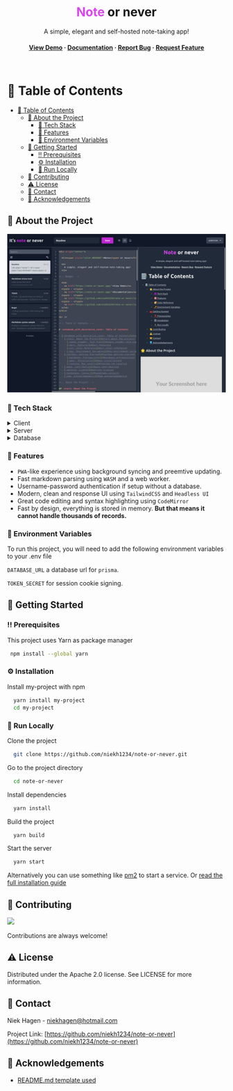 <div align="center">

  <h1><span style="color:#D946EF">Note</span> or never</h1>
  
  <p>
    A simple, elegant and self-hosted note-taking app!
  </p>

<!-- Badges -->
  <!-- Todo insert -->

  <h4>
    <a href="https://note-or-never.app/">View Demo</a>
  <span> · </span>
    <a href="https://note-or-never.app/">Documentation</a>
  <span> · </span>
    <a href="https://github.com/niekh1234/note-or-never/issues/">Report Bug</a>
  <span> · </span>
    <a href="https://github.com/niekh1234/note-or-never/issues">Request Feature</a>
  </h4>
</div>

<br />

<!-- Table of Contents -->

# :notebook_with_decorative_cover: Table of Contents

- [:notebook_with_decorative_cover: Table of Contents](#notebook_with_decorative_cover-table-of-contents)
  - [:star2: About the Project](#star2-about-the-project)
    - [:space_invader: Tech Stack](#space_invader-tech-stack)
    - [:dart: Features](#dart-features)
    - [:key: Environment Variables](#key-environment-variables)
  - [:toolbox: Getting Started](#toolbox-getting-started)
    - [:bangbang: Prerequisites](#bangbang-prerequisites)
    - [:gear: Installation](#gear-installation)
    - [:running: Run Locally](#running-run-locally)
  - [:wave: Contributing](#wave-contributing)
  - [:warning: License](#warning-license)
  - [:handshake: Contact](#handshake-contact)
  - [:gem: Acknowledgements](#gem-acknowledgements)

<!-- About the Project -->

## :star2: About the Project

<div align="center"> 
  <img src="assets/note-or-never.jpg" alt="screenshot" />
</div>

<!-- TechStack -->

### :space_invader: Tech Stack

<details>
  <summary>Client</summary>
  <ul>
    <li><a href="https://www.typescriptlang.org/">Typescript</a></li>
    <li><a href="https://nextjs.org/">Next.js</a></li>
    <li><a href="https://reactjs.org/">React.js</a></li>
    <li><a href="https://tailwindcss.com/">TailwindCSS</a></li>
  </ul>
</details>

<details>
  <summary>Server</summary>
  <ul>
    <li><a href="https://www.typescriptlang.org/">Typescript</a></li>
    <li><a href="https://nextjs.org/">Next.js api routes</a></li>
    <li><a href="https://www.prisma.io/">Prisma</a></li>    
  </ul>
</details>

<details>
<summary>Database</summary>
  <ul>
    <li><a href="https://www.postgresql.org/">PostgreSQL</a></li>
  </ul>
</details>

<!-- Features -->

### :dart: Features

- `PWA`-like experience using background syncing and preemtive updating.
- Fast markdown parsing using `WASM` and a web worker.
- Username-password authentication if setup without a database.
- Modern, clean and response UI using `TailwindCSS` and `Headless UI`
- Great code editing and syntax highlighting using `CodeMirror`
- Fast by design, everything is stored in memory. **But that means it cannot handle thousands of records.**

<!-- Env Variables -->

### :key: Environment Variables

To run this project, you will need to add the following environment variables to your .env file

`DATABASE_URL` a database url for `prisma`.

`TOKEN_SECRET` for session cookie signing.

<!-- Getting Started -->

## :toolbox: Getting Started

<!-- Prerequisites -->

### :bangbang: Prerequisites

This project uses Yarn as package manager

```bash
 npm install --global yarn
```

<!-- Installation -->

### :gear: Installation

Install my-project with npm

```bash
  yarn install my-project
  cd my-project
```

<!-- Run Locally -->

### :running: Run Locally

Clone the project

```bash
  git clone https://github.com/niekh1234/note-or-never.git
```

Go to the project directory

```bash
  cd note-or-never
```

Install dependencies

```bash
  yarn install
```

Build the project

```bash
  yarn build
```

Start the server

```bash
  yarn start
```

Alternatively you can use something like [pm2](https://pm2.keymetrics.io/) to start a service.
Or [read the full installation guide](https://note-or-never.app/installation)

<!-- Contributing -->

## :wave: Contributing

<a href="https://github.com/niekh1234/note-or-never/graphs/contributors">
  <img src="https://contrib.rocks/image?repo=niekh1234/note-or-never" />
</a>

Contributions are always welcome!

<!-- License -->

## :warning: License

Distributed under the Apache 2.0 license. See LICENSE for more information.

<!-- Contact -->

## :handshake: Contact

Niek Hagen - niekhagen@hotmail.com

Project Link: [https://github.com/niekh1234/note-or-never](https://github.com/niekh1234/note-or-never)

<!-- Acknowledgments -->

## :gem: Acknowledgements

- [README.md template used](https://github.com/Louis3797/awesome-readme-template)
